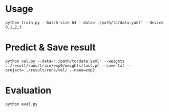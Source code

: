 
# Usage
```python train.py --batch-size 64 --data='./path/to/data.yaml' --device 0,1,2,3```

# Predict & Save result
```python val.py --data='./path/to/data.yaml' --weights ../result/runs/train/exp9/weights/last.pt --save-txt --project=../result/runs/val/ --name=exp2```

# Evaluation
```python eval.py```
